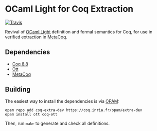 # OCaml Light for Coq Extraction

[![Travis][travis-shield]][travis-link]

[travis-shield]: https://travis-ci.org/palmskog/ocaml-light-extraction.svg?branch=master
[travis-link]: https://travis-ci.org/palmskog/ocaml-light-extraction/builds

Revival of [OCaml Light](https://www.cl.cam.ac.uk/~pes20/ott/) definition and formal semantics for Coq, for use in verified extraction in [MetaCoq](https://github.com/MetaCoq/metacoq/issues/163).

## Dependencies

- [Coq 8.8](https://coq.inria.fr)
- [Ott](https://github.com/ott-lang/ott)
- [MetaCoq](https://github.com/MetaCoq/MetaCoq)

## Building

The easiest way to install the dependencies
is via [OPAM](https://opam.ocaml.org/doc/Install.html):

```shell
opam repo add coq-extra-dev https://coq.inria.fr/opam/extra-dev
opam install ott coq-ott
```

Then, run `make` to generate and check all definitions.
